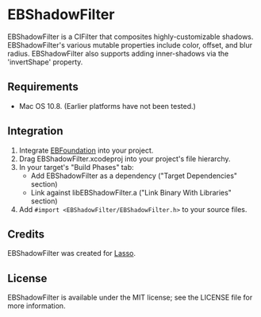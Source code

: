 # EBShadowFilter

EBShadowFilter is a CIFilter that composites highly-customizable shadows. EBShadowFilter's various mutable properties include color, offset, and blur radius. EBShadowFilter also supports adding inner-shadows via the 'invertShape' property.

## Requirements

- Mac OS 10.8. (Earlier platforms have not been tested.)

## Integration

1. Integrate [EBFoundation](https://github.com/davekeck/EBFoundation) into your project.
2. Drag EBShadowFilter.xcodeproj into your project's file hierarchy.
3. In your target's "Build Phases" tab:
    * Add EBShadowFilter as a dependency ("Target Dependencies" section)
    * Link against libEBShadowFilter.a ("Link Binary With Libraries" section)
4. Add `#import <EBShadowFilter/EBShadowFilter.h>` to your source files.

## Credits

EBShadowFilter was created for [Lasso](http://las.so).

## License

EBShadowFilter is available under the MIT license; see the LICENSE file for more information.